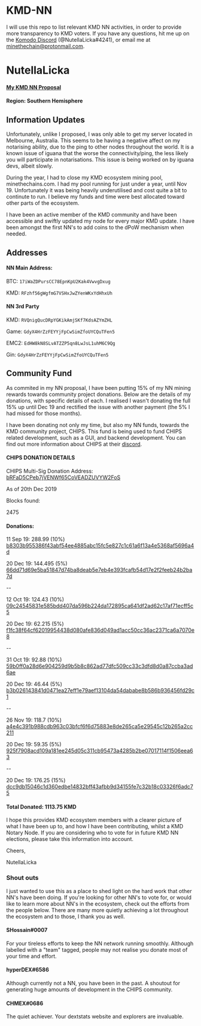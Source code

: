 # KMD-NN
I will use this repo to list relevant KMD NN activities, in order to provide more transparency to KMD voters. If you have any questions, hit me up on the [Komodo Discord](https://komodoplatform.com/discord) (@NutellaLicka#4241), or email me at minethechain@protonmail.com.

# NutellaLicka

#### [My KMD NN Proposal](https://github.com/KomodoPlatform/NotaryNodes/edit/master/notarynodes/nutellalicka/)

#### Region: Southern Hemisphere

## Information Updates
Unfortunately, unlike I proposed, I was only able to get my server located in Melbourne, Australia. This seems to be having a negative affect on my notarising ability, due to the ping to other nodes throughout the world. It is a known issue of iguana that the worse the connectivity/ping, the less likely you will participate in notarisations. This issue is being worked on by iguana devs, albeit slowly.

During the year, I had to close my KMD ecosystem mining pool, minethechains.com. I had my pool running for just under a year, until Nov 19. Unfortunately it was being heavily underutilised and cost quite a bit to continute to run. I believe my funds and time were best allocated toward other parts of the ecosystem.

I have been an active member of the KMD community and have been accessible and swiftly updated my node for every major KMD update. I have been amongst the first NN's to add coins to the dPoW mechanism when needed. 

## Addresses
#### NN Main Address:
BTC: `17iWaZDPursCC78EpnKpU2Kak4VwvgDxug` 

KMD: `RFzhf56gWgfmG7VSHxJwZYenWKxYdHhxUh` 

#### NN 3rd Party
KMD: `RVQnigQucDRpYGKikAmjSKf7KdsAZYmZHL` 

Game: `GdyX4HrZzFEYYjFpCwSimZfoUYCQuTFen5` 

EMC2: `EdHW8kN8SLvATZZP5qn8LwJsL1uhM6C9Qg` 

Gin: `GdyX4HrZzFEYYjFpCwSimZfoUYCQuTFen5`

## Community Fund
As commited in my NN proposal, I have been putting 15% of my NN mining rewards towards community project donations. Below are the details of my donations, with specific details of each. I realised I wasn't donating the full 15% up until Dec 19 and rectified the issue with another payment (the 5% I had missed for those months).

I have been donating not only my time, but also my NN funds, towards the KMD community project, CHIPS. This fund is being used to fund CHIPS related development, such as a GUI, and backend development. You can find out more information about CHIPS at their [discord](https://discord.gg/SQCSa2X).

#### CHIPS DONATION DETAILS
CHIPS Multi-Sig Donation Address: [bRFaD5CPeb7jVENWf65CoVEADZUVYW2FoS](http://kmd.explorer.dexstats.info/address/bRFaD5CPeb7jVENWf65CoVEADZUVYW2FoS)

As of 20th Dec 2019

Blocks found:

2475

#### Donations:
11 Sep 19: 288.99 (10%) [b8303b955386f43abf54ee4885abc15fc5e827c1c61a6f13a4e5368af5696a4d](http://kmd.explorer.dexstats.info/tx/b8303b955386f43abf54ee4885abc15fc5e827c1c61a6f13a4e5368af5696a4d)

20 Dec 19: 144.495 (5%) [66dd71d69e5ba51847d74ba8deab5e7eb4e393fcafb54d17e2f2feeb24b2ba7d](http://kmd.explorer.dexstats.info/tx/66dd71d69e5ba51847d74ba8deab5e7eb4e393fcafb54d17e2f2feeb24b2ba7d)

--

12 Oct 19: 124.43 (10%) [09c24545831e585bdd407da596b224da172895ca641df2ad62c17af71ecff5c5](http://kmd.explorer.dexstats.info/tx/09c24545831e585bdd407da596b224da172895ca641df2ad62c17af71ecff5c5)

20 Dec 19: 62.215 (5%) [f1fc38f64cf62019954438d080afe836d049ad1acc50cc36ac2371ca6a7070e8](http://kmd.explorer.dexstats.info/tx/f1fc38f64cf62019954438d080afe836d049ad1acc50cc36ac2371ca6a7070e8)

--

31 Oct 19: 92.88 (10%) [59b0ff0a28d6e904259d9b5b8c862ad77dfc509cc33c3dfd8d0a87ccba3ad6ae](http://kmd.explorer.dexstats.info/tx/59b0ff0a28d6e904259d9b5b8c862ad77dfc509cc33c3dfd8d0a87ccba3ad6ae)

20 Dec 19: 46.44 (5%) [b3b026143841d0471ea27eff1e79aef13104da54dababe8b586b936456fd29c1](http://kmd.explorer.dexstats.info/tx/b3b026143841d0471ea27eff1e79aef13104da54dababe8b586b936456fd29c1)

--

26 Nov 19: ‭118.7 (10%) [a4e4c391b988cdb963c03bfcf6f6d75883e8de265ca5e29545c12b265a2cc211](http://kmd.explorer.dexstats.info/tx/a4e4c391b988cdb963c03bfcf6f6d75883e8de265ca5e29545c12b265a2cc211)

20 Dec 19: 59.35 (5%) [925f7908acd109a181ee245d05c311cb95473a4285b2be07017114f1506eea63](http://kmd.explorer.dexstats.info/tx/925f7908acd109a181ee245d05c311cb95473a4285b2be07017114f1506eea63)

--

20 Dec 19: 176.25 (15%) [dcc9db15046c1d360edbe14832bff43afbb9d34155fe7c32b18c03326f6adc75](http://kmd.explorer.dexstats.info/tx/dcc9db15046c1d360edbe14832bff43afbb9d34155fe7c32b18c03326f6adc75)

#### Total Donated: 1113.75 KMD

I hope this provides KMD ecosystem members with a clearer picture of what I have been up to, and how I have been contributing, whilst a KMD Notary Node. If you are considering who to vote for in future KMD NN elections, please take this information into account.

Cheers,

NutellaLicka



### Shout outs
I just wanted to use this as a place to shed light on the hard work that other NN's have been doing. If you're looking for other NN's to vote for, or would like to learn more about NN's in the ecosystem, check out the efforts from the people below. There are many more quietly achieving a lot throughout the ecosystem and to those, I thank you as well.

#### SHossain#0007
For your tireless efforts to keep the NN network running smoothly. Although labelled with a "team" tagged, people may not realise you donate most of your time and effort.

#### hyperDEX#6586
Although currently not a NN, you have been in the past. A shoutout for generating huge amounts of development in the CHIPS community.

#### CHMEX#0686
The quiet achiever. Your dextstats website and explorers are invaluable.
